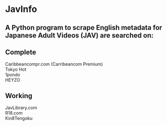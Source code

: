 # JavInfo  
## A Python program to scrape English  metadata for Japanese Adult Videos (JAV) are searched on:  


## Complete    
Caribbeancompr.com (Carribeancom Premium)    
Tokyo Hot   
1pondo  
HEYZO 
##  Working  
JavLibrary.com  
R18.com  
Kin8Tengoku  
